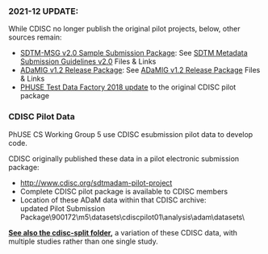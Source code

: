 ### 2021-12 UPDATE:
While CDISC no longer publish the original pilot projects, below, other sources remain:
  * [SDTM-MSG v2.0 Sample Submission Package](https://www.cdisc.org/system/files/members/standard/foundational/SDTM-MSG_v2.0_Sample_Submission_Package.zip): See [SDTM Metadata Submission Guidelines v2.0](https://www.cdisc.org/standards/foundational/sdtm/sdtm-metadata-submission-guidelines-v2-0) Files & Links
  * [ADaMIG v1.2 Release Package](https://www.cdisc.org/system/files/members/standard/foundational/ADaMIG_v1.2_Release_Package.zip): See [ADaMIG v1.2 Release Package](https://www.cdisc.org/standards/foundational/adam/adamig-v1-2-release-package) Files & Links
  * [PHUSE Test Data Factory 2018 update](https://github.com/phuse-org/TestDataFactory) to the original CDISC pilot package


### CDISC Pilot Data

PhUSE CS Working Group 5 use CDISC esubmission pilot data to develop code.

CDISC originally published these data in a pilot electronic submission package:
  * http://www.cdisc.org/sdtmadam-pilot-project
  * Complete CDISC pilot package is available to CDISC members
  * Location of these ADaM data within that CDISC archive:<br/>updated Pilot Submission Package\900172\m5\datasets\cdiscpilot01\analysis\adam\datasets\

**[See also the cdisc-split folder](https://github.com/phuse-org/phuse-scripts/tree/master/data/adam/cdisc-split),** a variation of these CDISC data, with multiple studies rather than one single study.
